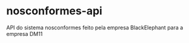 # nosconformes-api
API do sistema nosconformes feito pela empresa BlackElephant para a empresa DM11

